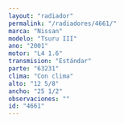 ```yaml
---
layout: "radiador"
permalink: "/radiadores/4661/"
marca: "Nissan"
modelo: "Tsuru III"
ano: "2001"
motor: "L4 1.6"
transmision: "Estándar"
parte: "63231"
clima: "Con clima"
alto: "12 5/8"
ancho: "25 1/2"
observaciones: ""
id: "4661"
---
```


